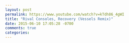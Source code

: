 ```yaml
---
layout: post
permalink: https://www.youtube.com/watch?v=kTdh86_4gWI
title: "Rival Consoles, Recovery (Vessels Remix)"
date: 2015-06-10 17:05:28 -0700
comments: true
categories: 
---
```


